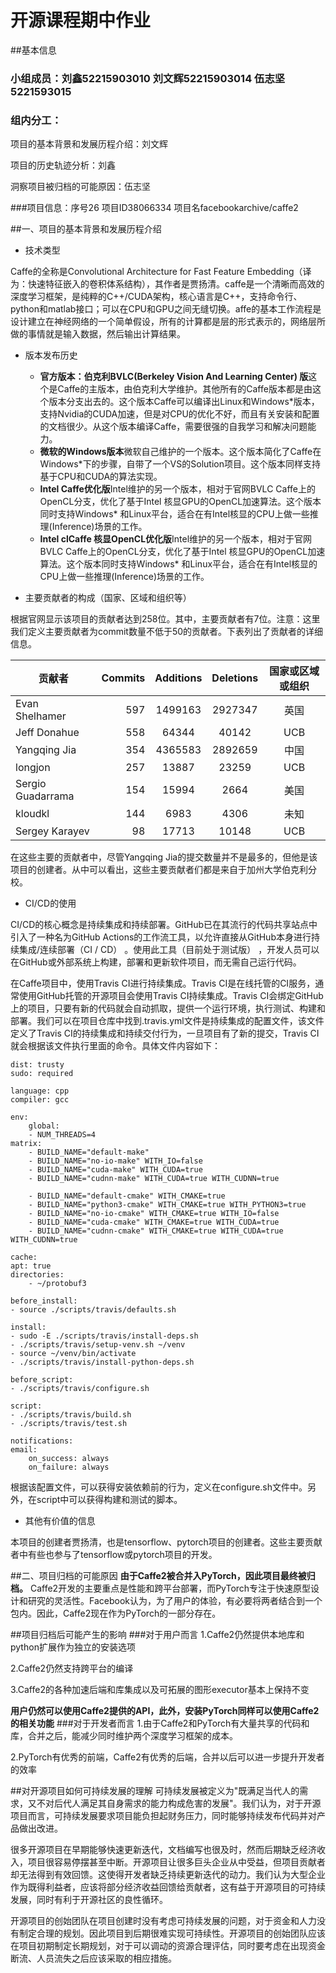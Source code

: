 # 开源课程期中作业

##基本信息
### 小组成员：刘鑫52215903010  刘文辉52215903014 伍志坚5221593015
### 组内分工：
项目的基本背景和发展历程介绍：刘文辉

项目的历史轨迹分析：刘鑫

洞察项目被归档的可能原因：伍志坚



###项目信息：序号26	项目ID38066334	项目名facebookarchive/caffe2



##一、项目的基本背景和发展历程介绍
* 技术类型

Caffe的全称是Convolutional Architecture for Fast Feature Embedding（译为：快速特征嵌入的卷积体系结构），其作者是贾扬清。caffe是一个清晰而高效的深度学习框架，是纯粹的C++/CUDA架构，核心语言是C++，支持命令行、python和matlab接口；可以在CPU和GPU之间无缝切换。affe的基本工作流程是设计建立在神经网络的一个简单假设，所有的计算都是层的形式表示的，网络层所做的事情就是输入数据，然后输出计算结果。

* 版本发布历史

    - **官方版本：伯克利BVLC(Berkeley Vision And Learning Center) 版**这个是Caffe的主版本，由伯克利大学维护。其他所有的Caffe版本都是由这个版本分支出去的。这个版本Caffe可以编译出Linux和Windows*版本，支持Nvidia的CUDA加速，但是对CPU的优化不好，而且有关安装和配置的文档很少。从这个版本编译Caffe，需要很强的自我学习和解决问题能力。
    - **微软的Windows版本**微软自己维护的一个版本。这个版本简化了Caffe在Windows*下的步骤，自带了一个VS的Solution项目。这个版本同样支持基于CPU和CUDA的算法实现。
    - **Intel Caffe优化版**Intel维护的另一个版本，相对于官网BVLC Caffe上的OpenCL分支，优化了基于Intel 核显GPU的OpenCL加速算法。这个版本同时支持Windows* 和Linux平台，适合在有Intel核显的CPU上做一些推理(Inference)场景的工作。
    - **Intel clCaffe 核显OpenCL优化版**Intel维护的另一个版本，相对于官网BVLC Caffe上的OpenCL分支，优化了基于Intel 核显GPU的OpenCL加速算法。这个版本同时支持Windows* 和Linux平台，适合在有Intel核显的CPU上做一些推理(Inference)场景的工作。
    


* 主要贡献者的构成（国家、区域和组织等）

根据官网显示该项目的贡献者达到258位。其中，主要贡献者有7位。注意：这里我们定义主要贡献者为commit数量不低于50的贡献者。下表列出了贡献者的详细信息。

|贡献者|Commits|Additions|Deletions|国家或区域或组织|
|-|-------:|:------:|:------:|:------:|
|Evan Shelhamer |597|1499163|2927347|英国|
|Jeff Donahue   |558|64344  |40142  |UCB|
|Yangqing Jia   |354|4365583|2892659|中国|
|longjon        |257|13887  |23259  |UCB|
|Sergio Guadarrama |154|15994  |2664   |美国|
|kloudkl        |144|6983   |4306   |未知|
|Sergey Karayev |98 |17713  |10148  |UCB|

在这些主要的贡献者中，尽管Yangqing Jia的提交数量并不是最多的，但他是该项目的创建者。从中可以看出，这些主要贡献者们都是来自于加州大学伯克利分校。

* CI/CD的使用

 CI/CD的核心概念是持续集成和持续部署。GitHub已在其流行的代码共享站点中引入了一种名为GitHub Actions的工作流工具，以允许直接从GitHub本身进行持续集成/连续部署（CI / CD） 。使用此工具（目前处于测试版） ，开发人员可以在GitHub或外部系统上构建，部署和更新软件项目，而无需自己运行代码。

 在Caffe项目中，使用Travis CI进行持续集成。Travis CI是在线托管的CI服务，通常使用GitHub托管的开源项目会使用Travis CI持续集成。Travis CI会绑定GitHub上的项目，只要有新的代码就会自动抓取，提供一个运行环境，执行测试、构建和部署。我们可以在项目仓库中找到.travis.yml文件是持续集成的配置文件，该文件定义了Travis CI的持续集成和持续交付行为，一旦项目有了新的提交，Travis CI就会根据该文件执行里面的命令。具体文件内容如下：

    dist: trusty
    sudo: required
    
    language: cpp
    compiler: gcc
    
    env:
        global:
        - NUM_THREADS=4
    matrix:
        - BUILD_NAME="default-make"
        - BUILD_NAME="no-io-make" WITH_IO=false
        - BUILD_NAME="cuda-make" WITH_CUDA=true
        - BUILD_NAME="cudnn-make" WITH_CUDA=true WITH_CUDNN=true
    
        - BUILD_NAME="default-cmake" WITH_CMAKE=true
        - BUILD_NAME="python3-cmake" WITH_CMAKE=true WITH_PYTHON3=true
        - BUILD_NAME="no-io-cmake" WITH_CMAKE=true WITH_IO=false
        - BUILD_NAME="cuda-cmake" WITH_CMAKE=true WITH_CUDA=true
        - BUILD_NAME="cudnn-cmake" WITH_CMAKE=true WITH_CUDA=true WITH_CUDNN=true
    
    cache:
    apt: true
    directories:
        - ~/protobuf3
    
    before_install:
    - source ./scripts/travis/defaults.sh
    
    install:
    - sudo -E ./scripts/travis/install-deps.sh
    - ./scripts/travis/setup-venv.sh ~/venv
    - source ~/venv/bin/activate
    - ./scripts/travis/install-python-deps.sh
    
    before_script:
    - ./scripts/travis/configure.sh
    
    script:
    - ./scripts/travis/build.sh
    - ./scripts/travis/test.sh
    
    notifications:
    email:
        on_success: always
        on_failure: always
根据该配置文件，可以获得安装依赖前的行为，定义在configure.sh文件中。另外，在script中可以获得构建和测试的脚本。

* 其他有价值的信息

本项目的创建者贾扬清，也是tensorflow、pytorch项目的创建者。这些主要贡献者中有些也参与了tensorflow或pytorch项目的开发。



##二、项目归档的可能原因
**由于Caffe2被合并入PyTorch，因此项目最终被归档。** Caffe2开发的主要重点是性能和跨平台部署，而PyTorch专注于快速原型设计和研究的灵活性。Facebook认为，为了用户的体验，有必要将两者结合到一个包内。因此，Caffe2现在作为PyTorch的一部分存在。

##项目归档后可能产生的影响
###对于用户而言
1.Caffe2仍然提供本地库和python扩展作为独立的安装选项

2.Caffe2仍然支持跨平台的编译

3.Caffe2的各种加速后端和库集成以及可拓展的图形executor基本上保持不变


**用户仍然可以使用Caffe2提供的API，此外，安装PyTorch同样可以使用Caffe2的相关功能**
###对于开发者而言
1.由于Caffe2和PyTorch有大量共享的代码和库，合并之后，能减少同时维护两个深度学习框架的成本。

2.PyTorch有优秀的前端，Caffe2有优秀的后端，合并以后可以进一步提升开发者的效率

##对开源项目如何可持续发展的理解
可持续发展被定义为"既满足当代人的需求，又不对后代人满足其自身需求的能力构成危害的发展"。我们认为，对于开源项目而言，可持续发展要求项目能负担起财务压力，同时能够持续发布代码并对产品做出改进。

很多开源项目在早期能够快速更新迭代，文档编写也很及时，然而后期缺乏经济收入，项目很容易停摆甚至中断。开源项目让很多巨头企业从中受益，但项目贡献者却无法得到有效回馈。这使得开发者缺乏持续更新迭代的动力。我们认为大型企业作为既得利益者，应该将部分经济收益回馈给贡献者，这有益于开源项目的可持续发展，同时有利于开源社区的良性循环。

开源项目的创始团队在项目创建时没有考虑可持续发展的问题，对于资金和人力没有制定合理的规划。因此项目到后期很难实现可持续性。开源项目的创始团队应该在项目初期制定长期规划，对于可以调动的资源合理评估，同时要考虑在出现资金断流、人员流失之后应该采取的相应措施。

